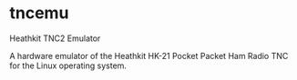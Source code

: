 # tncemu
Heathkit TNC2 Emulator

A hardware emulator of the Heathkit HK-21 Pocket Packet Ham Radio TNC
for the Linux operating system.

